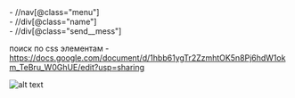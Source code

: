 <nav class="menu" data-test-id="block__link-menu"> - //nav[@class="menu"]


<div class="name" data-test-id="text__name-designer"> - //div[@class="name"]


 <div class="send__mess" data-test-id="button__send-email"> - //div[@class="send__mess"]

поиск по css элементам - https://docs.google.com/document/d/1hbb61ygTr2ZzmhtOK5n8Pj6hdW1okm_TeBru_W0GhUE/edit?usp=sharing

![alt text](https://ibb.co/YLWySFK)